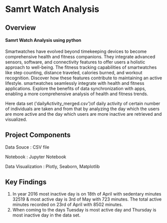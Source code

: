 # Samrt Watch Analysis

## Overview

#### Samrt Watch Analysis using python

Smartwatches have evolved beyond timekeeping devices to become comprehensive health and fitness companions. They integrate advanced sensors, software, and connectivity features to offer users a holistic approach to well-being.  The fitness tracking capabilities of smartwatches like step counting, distance traveled, calories burned, and workout recognition. Discover how these features contribute to maintaining an active lifestyle. smartwatches seamlessly integrate with health and fitness applications. Explore the benefits of data synchronization with apps, enabling a more comprehensive analysis of health and fitness trends.

Here data set ('dailyActivity_merged.csv')of daily activity of certain number of individuals are taken and from that by analyzing the day which the users are more active and the day which users are more inactive are retrieved and visualized.


## Project Components

Data Souce : CSV file

Notebook : Jupyter Notebook

Data Visualization : Plotly, Seaborn, Matplotlib


## Key Findings

1. In year 2016 most inactive day is on 18th of April with sedentary minutes 32519 & most active day is 3rd of May with 723 minutes. The total active minutes recorded on 23rd of April with 8502 minutes.
2. When coming to the days Tuesday is most active day and Thursday is most inactive day in the data set.
